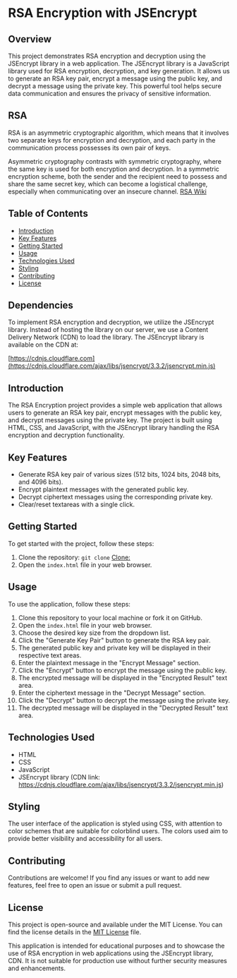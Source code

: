 # RSA Encryption with JSEncrypt

## Overview

This project demonstrates RSA encryption and decryption using the JSEncrypt library in a web application. The JSEncrypt library is a JavaScript library used for RSA encryption, decryption, and key generation. It allows us to generate an RSA key pair, encrypt a message using the public key, and decrypt a message using the private key. This powerful tool helps secure data communication and ensures the privacy of sensitive information.
## RSA

RSA is an asymmetric cryptographic algorithm, which means that it involves two separate keys for encryption and decryption, and each party in the communication process possesses its own pair of keys.

Asymmetric cryptography contrasts with symmetric cryptography, where the same key is used for both encryption and decryption. In a symmetric encryption scheme, both the sender and the recipient need to possess and share the same secret key, which can become a logistical challenge, especially when communicating over an insecure channel.
[RSA Wiki](https://en.wikipedia.org/wiki/RSA_(cryptosystem))

## Table of Contents

- [Introduction](#introduction)
- [Key Features](#key-features)
- [Getting Started](#getting-started)
- [Usage](#usage)
- [Technologies Used](#technologies-used)
- [Styling](#styling)
- [Contributing](#contributing)
- [License](#license)

## Dependencies

To implement RSA encryption and decryption, we utilize the JSEncrypt library. Instead of hosting the library on our server, we use a Content Delivery Network (CDN) to load the library. The JSEncrypt library is available on the CDN at:

[https://cdnjs.cloudflare.com](https://cdnjs.cloudflare.com/ajax/libs/jsencrypt/3.3.2/jsencrypt.min.js)

## Introduction

The RSA Encryption project provides a simple web application that allows users to generate an RSA key pair, encrypt messages with the public key, and decrypt messages using the private key. The project is built using HTML, CSS, and JavaScript, with the JSEncrypt library handling the RSA encryption and decryption functionality.

## Key Features

- Generate RSA key pair of various sizes (512 bits, 1024 bits, 2048 bits, and 4096 bits).
- Encrypt plaintext messages with the generated public key.
- Decrypt ciphertext messages using the corresponding private key.
- Clear/reset textareas with a single click.

## Getting Started

To get started with the project, follow these steps:

1. Clone the repository: `git clone` [Clone: ](https://github.com/AMAN-ARABZADEH/RSA_JS)
2. Open the `index.html` file in your web browser.

## Usage

To use the application, follow these steps:

1. Clone this repository to your local machine or fork it on GitHub.
2. Open the `index.html` file in your web browser.
3. Choose the desired key size from the dropdown list.
4. Click the "Generate Key Pair" button to generate the RSA key pair.
5. The generated public key and private key will be displayed in their respective text areas.
6. Enter the plaintext message in the "Encrypt Message" section.
7. Click the "Encrypt" button to encrypt the message using the public key.
8. The encrypted message will be displayed in the "Encrypted Result" text area.
9. Enter the ciphertext message in the "Decrypt Message" section.
10. Click the "Decrypt" button to decrypt the message using the private key.
11. The decrypted message will be displayed in the "Decrypted Result" text area.

## Technologies Used

- HTML
- CSS
- JavaScript
- JSEncrypt library (CDN link: https://cdnjs.cloudflare.com/ajax/libs/jsencrypt/3.3.2/jsencrypt.min.js)

## Styling

The user interface of the application is styled using CSS, with attention to color schemes that are suitable for colorblind users. The colors used aim to provide better visibility and accessibility for all users.

## Contributing

Contributions are welcome! If you find any issues or want to add new features, feel free to open an issue or submit a pull request.

## License

This project is open-source and available under the MIT License. You can find the license details in the [MIT License](./LICENSE) file.

This application is intended for educational purposes and to showcase the use of RSA encryption in web applications using the JSEncrypt library, CDN. It is not suitable for production use without further security measures and enhancements.
